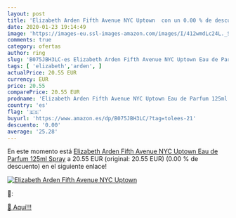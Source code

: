 ```yaml
---
layout: post
title: 'Elizabeth Arden Fifth Avenue NYC Uptown  con un 0.00 % de descuento'
date: 2020-01-23 19:14:49
image: 'https://images-eu.ssl-images-amazon.com/images/I/412wmdLc24L._SL200_.jpg'
comments: true
category: ofertas
author: ring
slug: 'B075JBH3LC-es Elizabeth Arden Fifth Avenue NYC Uptown Eau de Parfum...'
tags: [ 'elizabeth','arden', ]
actualPrice: 20.55 EUR
currency: EUR
price: 20.55
comparePrice: 20.55 EUR
prodname: 'Elizabeth Arden Fifth Avenue NYC Uptown Eau de Parfum 125ml Spray'
country: 'es'
flag: '🇪🇸'
buyurl: 'https://www.amazon.es/dp/B075JBH3LC/?tag=tolees-21'
descuento: '0.00'
average: '25.28'
---
```


En este momento está [Elizabeth Arden Fifth Avenue NYC Uptown Eau de Parfum 125ml Spray](https://www.amazon.es/dp/B075JBH3LC/?tag=tolees-21) a 20.55 EUR (original: 20.55 EUR) (0.00 %  de descuento) en el siguiente enlace!

[![Elizabeth Arden Fifth Avenue NYC Uptown ](https://images-eu.ssl-images-amazon.com/images/I/412wmdLc24L._SL200_.jpg)](https://www.amazon.es/dp/B075JBH3LC/?tag=tolees-21)

🔎:


[🛒 Aquí!!!](https://www.amazon.es/dp/B075JBH3LC/?tag=tolees-21)
